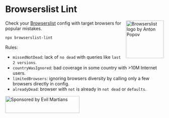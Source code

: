 # Browserslist Lint

<img width="120" height="120" alt="Browserslist logo by Anton Popov"
     src="https://browsersl.ist/logo.svg" align="right">

Check your [Browserslist](https://github.com/browserslist/browserslist/) config
with target browsers for popular mistakes.

```sh
npx browserslist-lint
```

Rules:

* `missedNotDead`: lack of `no dead` with queries like `last 2 versions`.
* `countryWasIgnored`: bad coverage in some country with >10M Internet users.
* `limitedBrowsers`: ignoring browsers diversity by calling only
  a few browsers directly in config.
* `alreadyDead`: browser with `not` is already in `not dead` or `defaults`.

<a href="https://evilmartians.com/?utm_source=browserslist-lint">
  <img src="https://evilmartians.com/badges/sponsored-by-evil-martians.svg"
       alt="Sponsored by Evil Martians" width="236" height="54">
</a>
